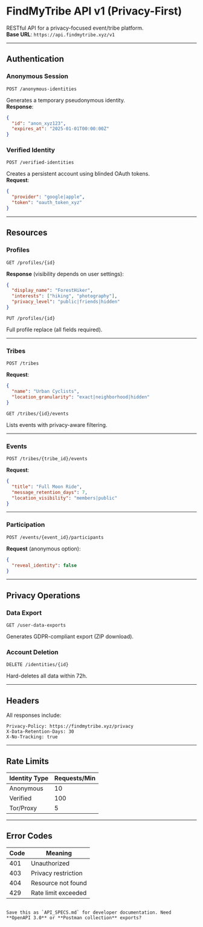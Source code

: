 # FindMyTribe API v1 (Privacy-First)

RESTful API for a privacy-focused event/tribe platform.  
**Base URL**: `https://api.findmytribe.xyz/v1`

---

## Authentication
### Anonymous Session
```http
POST /anonymous-identities
```
Generates a temporary pseudonymous identity.  
**Response**:
```json
{
  "id": "anon_xyz123",
  "expires_at": "2025-01-01T00:00:00Z"
}
```

### Verified Identity
```http
POST /verified-identities
```
Creates a persistent account using blinded OAuth tokens.  
**Request**:
```json
{
  "provider": "google|apple",
  "token": "oauth_token_xyz"
}
```

---

## Resources
### Profiles
```http
GET /profiles/{id}
```
**Response** (visibility depends on user settings):
```json
{
  "display_name": "ForestHiker",
  "interests": ["hiking", "photography"],
  "privacy_level": "public|friends|hidden"
}
```

```http
PUT /profiles/{id}
```
Full profile replace (all fields required).

---

### Tribes
```http
POST /tribes
```
**Request**:
```json
{
  "name": "Urban Cyclists",
  "location_granularity": "exact|neighborhood|hidden"
}
```

```http
GET /tribes/{id}/events
```
Lists events with privacy-aware filtering.

---

### Events
```http
POST /tribes/{tribe_id}/events
```
**Request**:
```json
{
  "title": "Full Moon Ride",
  "message_retention_days": 7,
  "location_visibility": "members|public"
}
```

---

### Participation
```http
POST /events/{event_id}/participants
```
**Request** (anonymous option):
```json
{
  "reveal_identity": false
}
```

---

## Privacy Operations
### Data Export
```http
GET /user-data-exports
```
Generates GDPR-compliant export (ZIP download).

### Account Deletion
```http
DELETE /identities/{id}
```
Hard-deletes all data within 72h.

---

## Headers
All responses include:
```http
Privacy-Policy: https://findmytribe.xyz/privacy
X-Data-Retention-Days: 30
X-No-Tracking: true
```

---

## Rate Limits
| Identity Type      | Requests/Min |
|--------------------|-------------|
| Anonymous          | 10          |
| Verified           | 100         |
| Tor/Proxy          | 5           |

---

## Error Codes
| Code | Meaning               |
|------|-----------------------|
| 401  | Unauthorized          |
| 403  | Privacy restriction   |
| 404  | Resource not found    |
| 429  | Rate limit exceeded   |
```

Save this as `API_SPECS.md` for developer documentation. Need **OpenAPI 3.0** or **Postman collection** exports?